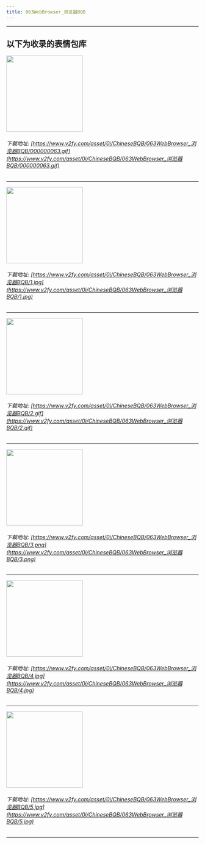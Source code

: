 ```yaml
---
title: 063WebBrowser_浏览器BQB
---
```


------
## 以下为收录的表情包库

<!-- more -->

<img height='200px' style='height:200px;'  src='https://www.v2fy.com/asset/0i/ChineseBQB/063WebBrowser_浏览器BQB/000000063.gif' data-original='https://www.v2fy.com/asset/0i/ChineseBQB/063WebBrowser_浏览器BQB/000000063.gif' /><br/><h6>下载地址: [https://www.v2fy.com/asset/0i/ChineseBQB/063WebBrowser_浏览器BQB/000000063.gif](https://www.v2fy.com/asset/0i/ChineseBQB/063WebBrowser_浏览器BQB/000000063.gif)</h6><hr/><img height='200px' style='height:200px;'  src='https://www.v2fy.com/asset/0i/ChineseBQB/063WebBrowser_浏览器BQB/1.jpg' data-original='https://www.v2fy.com/asset/0i/ChineseBQB/063WebBrowser_浏览器BQB/1.jpg' /><br/><h6>下载地址: [https://www.v2fy.com/asset/0i/ChineseBQB/063WebBrowser_浏览器BQB/1.jpg](https://www.v2fy.com/asset/0i/ChineseBQB/063WebBrowser_浏览器BQB/1.jpg)</h6><hr/><img height='200px' style='height:200px;'  src='https://www.v2fy.com/asset/0i/ChineseBQB/063WebBrowser_浏览器BQB/2.gif' data-original='https://www.v2fy.com/asset/0i/ChineseBQB/063WebBrowser_浏览器BQB/2.gif' /><br/><h6>下载地址: [https://www.v2fy.com/asset/0i/ChineseBQB/063WebBrowser_浏览器BQB/2.gif](https://www.v2fy.com/asset/0i/ChineseBQB/063WebBrowser_浏览器BQB/2.gif)</h6><hr/><img height='200px' style='height:200px;'  src='https://www.v2fy.com/asset/0i/ChineseBQB/063WebBrowser_浏览器BQB/3.png' data-original='https://www.v2fy.com/asset/0i/ChineseBQB/063WebBrowser_浏览器BQB/3.png' /><br/><h6>下载地址: [https://www.v2fy.com/asset/0i/ChineseBQB/063WebBrowser_浏览器BQB/3.png](https://www.v2fy.com/asset/0i/ChineseBQB/063WebBrowser_浏览器BQB/3.png)</h6><hr/><img height='200px' style='height:200px;'  src='https://www.v2fy.com/asset/0i/ChineseBQB/063WebBrowser_浏览器BQB/4.jpg' data-original='https://www.v2fy.com/asset/0i/ChineseBQB/063WebBrowser_浏览器BQB/4.jpg' /><br/><h6>下载地址: [https://www.v2fy.com/asset/0i/ChineseBQB/063WebBrowser_浏览器BQB/4.jpg](https://www.v2fy.com/asset/0i/ChineseBQB/063WebBrowser_浏览器BQB/4.jpg)</h6><hr/><img height='200px' style='height:200px;'  src='https://www.v2fy.com/asset/0i/ChineseBQB/063WebBrowser_浏览器BQB/5.jpg' data-original='https://www.v2fy.com/asset/0i/ChineseBQB/063WebBrowser_浏览器BQB/5.jpg' /><br/><h6>下载地址: [https://www.v2fy.com/asset/0i/ChineseBQB/063WebBrowser_浏览器BQB/5.jpg](https://www.v2fy.com/asset/0i/ChineseBQB/063WebBrowser_浏览器BQB/5.jpg)</h6><hr/>